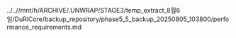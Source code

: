 ../..//mnt/h/ARCHIVE/.UNWRAP/STAGE3/temp_extract_8월6일/DuRiCore/backup_repository/phase5_5_backup_20250805_103800/performance_requirements.md